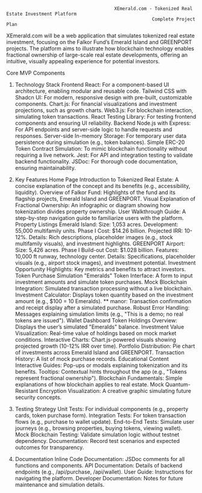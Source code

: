                                             XEmerald.com - Tokenized Real Estate Investment Platform
                                                          Complete Project Plan
XEmerald.com will be a web application that simulates tokenized real estate investment, focusing on the Falkor Fund’s Emerald Island and GREENPORT projects. The platform aims to illustrate how blockchain technology enables fractional ownership of large-scale real estate developments, offering an intuitive, visually appealing experience for potential investors.

Core MVP Components
1. Technology Stack
Frontend
React: For a component-based UI architecture, enabling modular and reusable code.
Tailwind CSS with Shadcn UI: For modern, responsive design with pre-built, customizable components.
Chart.js: For financial visualizations and investment projections, such as growth charts.
Web3.js: For blockchain interaction, simulating token transactions.
React Testing Library: For testing frontend components and ensuring UI reliability.
Backend
Node.js with Express: For API endpoints and server-side logic to handle requests and responses.
Server-side In-memory Storage: For temporary user data persistence during simulation (e.g., token balances).
Simple ERC-20 Token Contract Simulation: To mimic blockchain functionality without requiring a live network.
Jest: For API and integration testing to validate backend functionality.
JSDoc: For thorough code documentation, ensuring maintainability.


3. Key Features
Home Page
Introduction to Tokenized Real Estate: A concise explanation of the concept and its benefits (e.g., accessibility, liquidity).
Overview of Falkor Fund: Highlights of the fund and its flagship projects, Emerald Island and GREENPORT.
Visual Explanation of Fractional Ownership: An infographic or diagram showing how tokenization divides property ownership.
User Walkthrough Guide: A step-by-step navigation guide to familiarize users with the platform.
Property Listings
Emerald Island:
Size: 1,053 acres.
Development: 55,000 multifamily units.
Phase I Cost: $14.26 billion.
Projected IRR: 10-12%.
Details: Rich descriptions, placeholder images (e.g., stock multifamily visuals), and investment highlights.
GREENPORT Airport:
Size: 5,426 acres.
Phase I Build-out Cost: $1.028 billion.
Features: 10,000 ft runway, technology center.
Details: Specifications, placeholder visuals (e.g., airport stock images), and investment potential.
Investment Opportunity Highlights: Key metrics and benefits to attract investors.
Token Purchase Simulation
"Emeralds" Token Interface: A form to input investment amounts and simulate token purchases.
Mock Blockchain Integration: Simulated transaction processing without a live blockchain.
Investment Calculator: Displays token quantity based on the investment amount (e.g., $100 = 10 Emeralds).
** manor: Transaction confirmation and receipt display after a simulated purchase.
Robust Error Handling: Messages explaining simulation limits (e.g., "This is a demo; no real tokens are issued").
Wallet Dashboard
Token Holdings Overview: Displays the user’s simulated "Emeralds" balance.
Investment Value Visualization: Real-time value of holdings based on mock market conditions.
Interactive Charts: Chart.js-powered visuals showing projected growth (10-12% IRR over time).
Portfolio Distribution: Pie chart of investments across Emerald Island and GREENPORT.
Transaction History: A list of mock purchase records.
Educational Content
Interactive Guides: Pop-ups or modals explaining tokenization and its benefits.
Tooltips: Contextual hints throughout the app (e.g., "Tokens represent fractional ownership").
Blockchain Fundamentals: Simple explanations of how blockchain applies to real estate.
Mock Quantum-Resistant Encryption Visualization: A creative graphic simulating future security concepts.

5. Testing Strategy
Unit Tests: For individual components (e.g., property cards, token purchase form).
Integration Tests: For token transaction flows (e.g., purchase to wallet update).
End-to-End Tests: Simulate user journeys (e.g., browsing properties, buying tokens, viewing wallet).
Mock Blockchain Testing: Validate simulation logic without testnet dependency.
Documentation: Record test scenarios and expected outcomes for transparency.
6. Documentation
Inline Code Documentation: JSDoc comments for all functions and components.
API Documentation: Details of backend endpoints (e.g., /api/purchase, /api/wallet).
User Guide: Instructions for navigating the platform.
Developer Documentation: Notes for future maintenance and simulation details.
